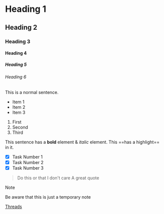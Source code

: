 # Heading 1
## Heading 2
### Heading 3
#### Heading 4
##### Heading 5
###### Heading 6

This is a normal sentence.
- Item 1
- Item 2
- Item 3

1. First
2. Second
3. Third

This sentence has a **bold** element & *italic* element.
This ==has a highlight== in it.

- [x] Task Number 1
- [x] Task Number 2
- [x] Task Number 3

> Do this or that I don't care
> A great quote

> [!Note]
> Be aware that this is just a temporary note


[Threads](Threads.md)